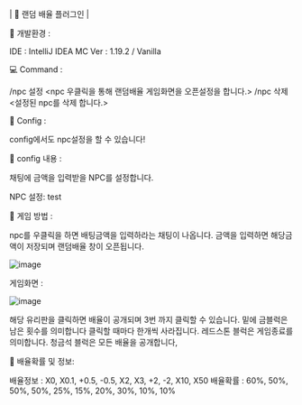 | 🎰 랜덤 배율 플러그인 |

🔨 개발환경 :

IDE : IntelliJ IDEA
MC Ver : 1.19.2 / Vanilla


💻 Command :

/npc 설정 <npc 우클릭을 통해 랜덤배율 게임화면을 오픈설정을 합니다.>
/npc 삭제 <설정된 npc를 삭제 합니다.>


📃 Config :

config에서도 npc설정을 할 수 있습니다!

🔎 config 내용 :

채팅에 금액을 입력받을 NPC를 설정합니다.

NPC 설정: test

📌 게임 방법 : 

npc를 우클릭을 하면 배팅금액을 입력하라는 채팅이 나옵니다.
금액을 입력하면 해당금액이 저장되며 랜덤배율 창이 오픈됩니다.


![image](https://github.com/kple1/RandomMultiple/assets/86408769/cc3a634c-9e1d-4aa7-9993-7d4380b0c8f0)


게임화면 : 

![image](https://github.com/kple1/RandomMultiple/assets/86408769/7c30f3c7-0eb3-4d42-9c61-a28328f9d0ab)


해당 유리판을 클릭하면 배율이 공개되며 3번 까지 클릭할 수 있습니다.
밑에 금블럭은 남은 횟수를 의미합니다 클릭할 때마다 한개씩 사라집니다.
레드스톤 블럭은 게임종료를 의미합니다.
청금석 블럭은 모든 배율을 공개합니다,


🔹 배율확률 및 정보:

배율정보 : X0, X0.1, +0.5, -0.5, X2, X3, +2, -2, X10, X50
배율확률 : 60%, 50%, 50%, 50%, 25%, 15%, 20%, 30%, 10%, 10%



